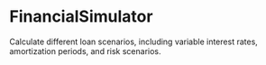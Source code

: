# FinancialSimulator
 Calculate different loan scenarios, including variable interest rates, amortization periods, and risk scenarios.
